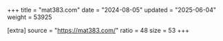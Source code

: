 +++
title = "mat383.com"
date = "2024-08-05"
updated = "2025-06-04"
weight = 53925

[extra]
source = "https://mat383.com/"
ratio = 48
size = 53
+++
